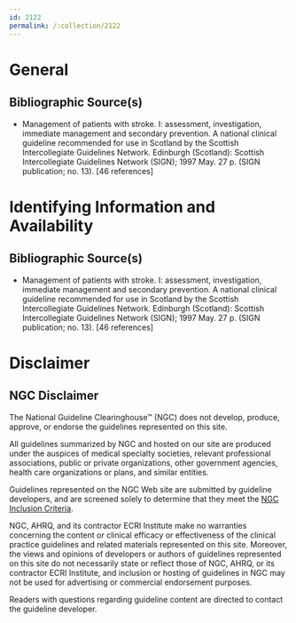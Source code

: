 ```yaml
---
id: 2122
permalink: /:collection/2122
---
```


# General

## Bibliographic Source(s)

- Management of patients with stroke. I: assessment, investigation, immediate management and secondary prevention. A national clinical guideline recommended for use in Scotland by the Scottish Intercollegiate Guidelines Network. Edinburgh (Scotland): Scottish Intercollegiate Guidelines Network (SIGN); 1997 May. 27 p. (SIGN publication; no. 13). [46 references]

# Identifying Information and Availability

## Bibliographic Source(s)

- Management of patients with stroke. I: assessment, investigation, immediate management and secondary prevention. A national clinical guideline recommended for use in Scotland by the Scottish Intercollegiate Guidelines Network. Edinburgh (Scotland): Scottish Intercollegiate Guidelines Network (SIGN); 1997 May. 27 p. (SIGN publication; no. 13). [46 references]

# Disclaimer

## NGC Disclaimer

The National Guideline Clearinghouse™ (NGC) does not develop, produce, approve, or endorse the guidelines represented on this site.

All guidelines summarized by NGC and hosted on our site are produced under the auspices of medical specialty societies, relevant professional associations, public or private organizations, other government agencies, health care organizations or plans, and similar entities.

Guidelines represented on the NGC Web site are submitted by guideline developers, and are screened solely to determine that they meet the [NGC Inclusion Criteria](/help-and-about/summaries/inclusion-criteria).

NGC, AHRQ, and its contractor ECRI Institute make no warranties concerning the content or clinical efficacy or effectiveness of the clinical practice guidelines and related materials represented on this site. Moreover, the views and opinions of developers or authors of guidelines represented on this site do not necessarily state or reflect those of NGC, AHRQ, or its contractor ECRI Institute, and inclusion or hosting of guidelines in NGC may not be used for advertising or commercial endorsement purposes.

Readers with questions regarding guideline content are directed to contact the guideline developer.

